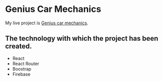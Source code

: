 # Genius Car Mechanics

My live project is [Genius car mechanics](https://github.com/facebook/create-react-app).

## The technology with which the project has been created.

* React
* React Router
* Boostrap
* Firebase

